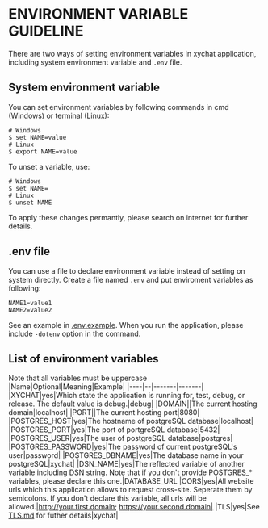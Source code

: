# ENVIRONMENT VARIABLE GUIDELINE
There are two ways of setting environment variables in xychat application, including system environment variable and `.env` file.
## System environment variable
You can set environment variables by following commands in cmd (Windows) or terminal (Linux):
```shell
# Windows
$ set NAME=value
# Linux
$ export NAME=value
```
To unset a variable, use:
```shell
# Windows
$ set NAME=
# Linux
$ unset NAME
```
To apply these changes permantly, please search on internet for further details.

## .env file
You can use a file to declare environment variable instead of setting on system directly. Create a file named `.env` and put enviroment variables as following:
```
NAME1=value1
NAME2=value2
``` 
See an example in [.env.example](./.env.example). When you run the application, please include `-dotenv` option in the command.


## List of environment variables
Note that all variables must be uppercase
|Name|Optional|Meaning|Example|
|----|--|-------|-------|
|XYCHAT|yes|Which state the application is running for, test, debug, or release. The default value is debug.|debug|
|DOMAIN||The current hosting domain|localhost|
|PORT||The current hosting port|8080|
|POSTGRES_HOST|yes|The hostname of postgreSQL database|localhost|
|POSTGRES_PORT|yes|The port of portgreSQL database|5432|
|POSTGRES_USER|yes|The user of postgreSQL database|postgres|
|POSTGRES_PASSWORD|yes|The password of current postgreSQL's user|password|
|POSTGRES_DBNAME|yes|The database name in your postgreSQL|xychat|
|DSN_NAME|yes|The reflected variable of another variable including DSN string. Note that if you don't provide POSTGRES_* variables, please declare this one.|DATABASE_URL
|CORS|yes|All website urls which this application allows to request cross-site. Seperate them by semicolons. If you don't declare this variable, all urls will be allowed.|http://your.first.domain; https://your.second.domain|
|TLS|yes|See [TLS.md](./TLS.md) for futher details|xychat|
